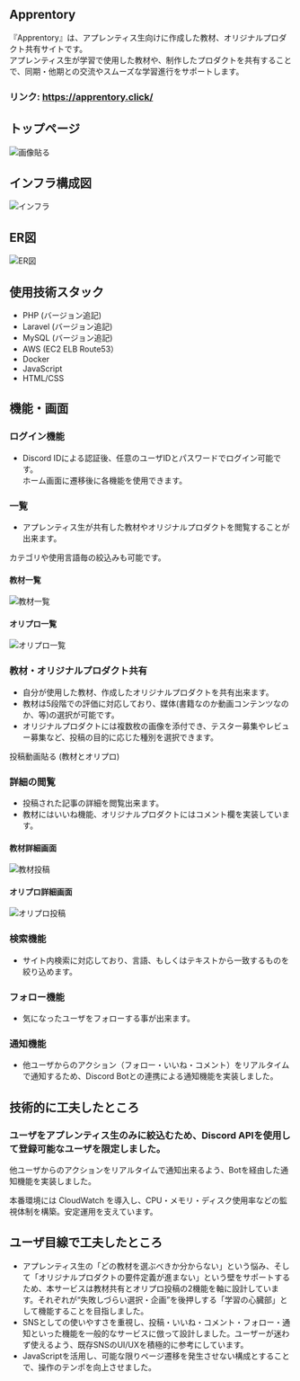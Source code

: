 ## Apprentory
『Apprentory』は、アプレンティス生向けに作成した教材、オリジナルプロダクト共有サイトです。<br>
アプレンティス生が学習で使用した教材や、制作したプロダクトを共有することで、同期・他期との交流やスムーズな学習進行をサポートします。 <br>

### リンク: https://apprentory.click/

## トップページ
![画像貼る](https://private-user-images.githubusercontent.com/180067613/442590559-2aa01bb6-5280-41ba-9165-7ea07c1dae91.png?jwt=eyJhbGciOiJIUzI1NiIsInR5cCI6IkpXVCJ9.eyJpc3MiOiJnaXRodWIuY29tIiwiYXVkIjoicmF3LmdpdGh1YnVzZXJjb250ZW50LmNvbSIsImtleSI6ImtleTUiLCJleHAiOjE3NDcwNjgwMDgsIm5iZiI6MTc0NzA2NzcwOCwicGF0aCI6Ii8xODAwNjc2MTMvNDQyNTkwNTU5LTJhYTAxYmI2LTUyODAtNDFiYS05MTY1LTdlYTA3YzFkYWU5MS5wbmc_WC1BbXotQWxnb3JpdGhtPUFXUzQtSE1BQy1TSEEyNTYmWC1BbXotQ3JlZGVudGlhbD1BS0lBVkNPRFlMU0E1M1BRSzRaQSUyRjIwMjUwNTEyJTJGdXMtZWFzdC0xJTJGczMlMkZhd3M0X3JlcXVlc3QmWC1BbXotRGF0ZT0yMDI1MDUxMlQxNjM1MDhaJlgtQW16LUV4cGlyZXM9MzAwJlgtQW16LVNpZ25hdHVyZT05MDllNTA3MTNkM2E3ZDQyNjE3YzkyZDRjZmRiZDljZTNkY2Y2N2YyZGU5MjEwN2Y1MWEzNzdlNWZiMWUzODBiJlgtQW16LVNpZ25lZEhlYWRlcnM9aG9zdCJ9.WOrN9v4T9MYn6Fvvsk5LYcUozxToCwANm0dDdmyxBeA)


## インフラ構成図
![インフラ](./docs/apprentory_diagram.png)

## ER図
![ER図](https://private-user-images.githubusercontent.com/180067613/442844785-bc2391c4-c528-487c-ae58-2750a3a31ffe.png?jwt=eyJhbGciOiJIUzI1NiIsInR5cCI6IkpXVCJ9.eyJpc3MiOiJnaXRodWIuY29tIiwiYXVkIjoicmF3LmdpdGh1YnVzZXJjb250ZW50LmNvbSIsImtleSI6ImtleTUiLCJleHAiOjE3NDcwNjgxODgsIm5iZiI6MTc0NzA2Nzg4OCwicGF0aCI6Ii8xODAwNjc2MTMvNDQyODQ0Nzg1LWJjMjM5MWM0LWM1MjgtNDg3Yy1hZTU4LTI3NTBhM2EzMWZmZS5wbmc_WC1BbXotQWxnb3JpdGhtPUFXUzQtSE1BQy1TSEEyNTYmWC1BbXotQ3JlZGVudGlhbD1BS0lBVkNPRFlMU0E1M1BRSzRaQSUyRjIwMjUwNTEyJTJGdXMtZWFzdC0xJTJGczMlMkZhd3M0X3JlcXVlc3QmWC1BbXotRGF0ZT0yMDI1MDUxMlQxNjM4MDhaJlgtQW16LUV4cGlyZXM9MzAwJlgtQW16LVNpZ25hdHVyZT01NDg1MDY5Yzg5NTA5ZjNmYWZmN2RmNzdhYThlNTI1NGZhZTFlMDhhYzVlZTk3MjFjMjNhYzZjODYyZTVmYTBiJlgtQW16LVNpZ25lZEhlYWRlcnM9aG9zdCJ9.qes4KyZ4tMTleWwBr3a7Hd42f53jyNAn1G4CsFs91fo)

## 使用技術スタック
- PHP (バージョン追記)
- Laravel (バージョン追記)
- MySQL (バージョン追記)
- AWS (EC2 ELB Route53）
- Docker
- JavaScript
- HTML/CSS

## 機能・画面
### ログイン機能
- Discord IDによる認証後、任意のユーザIDとパスワードでログイン可能です。 <br>
ホーム画面に遷移後に各機能を使用できます。


### 一覧
- アプレンティス生が共有した教材やオリジナルプロダクトを閲覧することが出来ます。

カテゴリや使用言語毎の絞込みも可能です。

#### 教材一覧
![教材一覧](./docs/material_screen.png)

#### オリプロ一覧
![オリプロ一覧](./docs/product_screen.png)

### 教材・オリジナルプロダクト共有
- 自分が使用した教材、作成したオリジナルプロダクトを共有出来ます。<br>
- 教材は5段階での評価に対応しており、媒体(書籍なのか動画コンテンツなのか、等)の選択が可能です。<br>
- オリジナルプロダクトには複数枚の画像を添付でき、テスター募集やレビュー募集など、投稿の目的に応じた種別を選択できます。

投稿動画貼る
(教材とオリプロ)

### 詳細の閲覧
- 投稿された記事の詳細を閲覧出来ます。
- 教材にはいいね機能、オリジナルプロダクトにはコメント欄を実装しています。

#### 教材詳細画面
![教材投稿](https://private-user-images.githubusercontent.com/180067613/442595872-c171cb38-9d9e-470f-9692-1838e9316759.png?jwt=eyJhbGciOiJIUzI1NiIsInR5cCI6IkpXVCJ9.eyJpc3MiOiJnaXRodWIuY29tIiwiYXVkIjoicmF3LmdpdGh1YnVzZXJjb250ZW50LmNvbSIsImtleSI6ImtleTUiLCJleHAiOjE3NDcwNjg4NzcsIm5iZiI6MTc0NzA2ODU3NywicGF0aCI6Ii8xODAwNjc2MTMvNDQyNTk1ODcyLWMxNzFjYjM4LTlkOWUtNDcwZi05NjkyLTE4MzhlOTMxNjc1OS5wbmc_WC1BbXotQWxnb3JpdGhtPUFXUzQtSE1BQy1TSEEyNTYmWC1BbXotQ3JlZGVudGlhbD1BS0lBVkNPRFlMU0E1M1BRSzRaQSUyRjIwMjUwNTEyJTJGdXMtZWFzdC0xJTJGczMlMkZhd3M0X3JlcXVlc3QmWC1BbXotRGF0ZT0yMDI1MDUxMlQxNjQ5MzdaJlgtQW16LUV4cGlyZXM9MzAwJlgtQW16LVNpZ25hdHVyZT02OTE3YjViYjgyNTIxZGNiNWFiOGVkYTliNzczNmQ5NjYzMTFlNDkxNWRkNGVkZDYxZmQxMGRjOTVjNzAzY2VmJlgtQW16LVNpZ25lZEhlYWRlcnM9aG9zdCJ9.KX3232PjYRb71qKOx_kBwMwR0AaZ0Whi6_JyXTTip88)

#### オリプロ詳細画面
![オリプロ投稿](https://private-user-images.githubusercontent.com/180067613/442595940-66cefbfa-bb66-4eea-acf8-cbfea5a4c565.png?jwt=eyJhbGciOiJIUzI1NiIsInR5cCI6IkpXVCJ9.eyJpc3MiOiJnaXRodWIuY29tIiwiYXVkIjoicmF3LmdpdGh1YnVzZXJjb250ZW50LmNvbSIsImtleSI6ImtleTUiLCJleHAiOjE3NDcwNjg4ODgsIm5iZiI6MTc0NzA2ODU4OCwicGF0aCI6Ii8xODAwNjc2MTMvNDQyNTk1OTQwLTY2Y2VmYmZhLWJiNjYtNGVlYS1hY2Y4LWNiZmVhNWE0YzU2NS5wbmc_WC1BbXotQWxnb3JpdGhtPUFXUzQtSE1BQy1TSEEyNTYmWC1BbXotQ3JlZGVudGlhbD1BS0lBVkNPRFlMU0E1M1BRSzRaQSUyRjIwMjUwNTEyJTJGdXMtZWFzdC0xJTJGczMlMkZhd3M0X3JlcXVlc3QmWC1BbXotRGF0ZT0yMDI1MDUxMlQxNjQ5NDhaJlgtQW16LUV4cGlyZXM9MzAwJlgtQW16LVNpZ25hdHVyZT0xY2Y2YzI5MzQzZWY1ZWY4OWI4NjA5Y2E3ZDVmNzJiZjYyYmI1MzY1NjMxN2YxM2ZjMWQyNWE3ZDczOGM5OTBkJlgtQW16LVNpZ25lZEhlYWRlcnM9aG9zdCJ9.Tk5FjBsuDTNYZhPx6ppvpCV31wLHvogPvc4QJjCenFc)


### 検索機能
- サイト内検索に対応しており、言語、もしくはテキストから一致するものを絞り込めます。

### フォロー機能
- 気になったユーザをフォローする事が出来ます。

### 通知機能
- 他ユーザからのアクション（フォロー・いいね・コメント）をリアルタイムで通知するため、Discord Botとの連携による通知機能を実装しました。


## 技術的に工夫したところ
### ユーザをアプレンティス生のみに絞込むため、Discord APIを使用して登録可能なユーザを限定しました。<br>
他ユーザからのアクションをリアルタイムで通知出来るよう、Botを経由した通知機能を実装しました。

本番環境には CloudWatch を導入し、CPU・メモリ・ディスク使用率などの監視体制を構築。安定運用を支えています。
## ユーザ目線で工夫したところ
- アプレンティス生の「どの教材を選ぶべきか分からない」という悩み、そして「オリジナルプロダクトの要件定義が進まない」という壁をサポートするため、本サービスは教材共有とオリプロ投稿の2機能を軸に設計しています。それぞれが“失敗しづらい選択・企画”を後押しする「学習の心臓部」として機能することを目指しました。
- SNSとしての使いやすさを重視し、投稿・いいね・コメント・フォロー・通知といった機能を一般的なサービスに倣って設計しました。ユーザーが迷わず使えるよう、既存SNSのUI/UXを積極的に参考にしています。
- JavaScriptを活用し、可能な限りページ遷移を発生させない構成とすることで、操作のテンポを向上させました。
